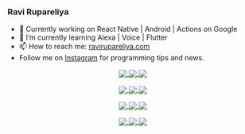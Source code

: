 ### Ravi Rupareliya

- 🔭 Currently working on React Native | Android | Actions on Google
- 🌱 I’m currently learning Alexa | Voice | Flutter
- 📫 How to reach me: [ravirupareliya.com](https://ravirupareliya.com)
- Follow me on [Instagram](https://www.instagram.com/ravi.rupareliya/) for programming tips and news.

<a href="https://www.instagram.com/ravi.rupareliya/" target="_blank">
<!-- insta-feed:START-->
<p align="center">
<img align="center" src=https://scontent-iad3-1.cdninstagram.com/v/t51.2885-15/327550959_1292206241325951_2492268949373342933_n.webp?stp=dst-jpg_e35_s150x150&_nc_ht=scontent-iad3-1.cdninstagram.com&_nc_cat=103&_nc_ohc=0zqC3Q2tw6AAX_JQYEN&edm=AKEQFekBAAAA&ccb=7-5&oh=00_AfAJkXbPG2jCs9896Pky5ZpSqNeLbNJDDKaZnpsupXbQqA&oe=64303036&_nc_sid=035b3a />
<img align="center" src=https://scontent-iad3-1.cdninstagram.com/v/t51.2885-15/326256887_1216267405629782_5084984015649362726_n.webp?stp=dst-jpg_e35_s150x150&_nc_ht=scontent-iad3-1.cdninstagram.com&_nc_cat=102&_nc_ohc=YbtrqXyrCDcAX9xBpQu&edm=AKEQFekBAAAA&ccb=7-5&oh=00_AfBmXTWlZl364_rBsOEGs15pWTq67TsLn2K_qIwjotm4NA&oe=643131EF&_nc_sid=035b3a />
<img align="center" src=https://scontent-iad3-1.cdninstagram.com/v/t51.2885-15/324847574_671752137982456_540356321904405085_n.webp?stp=dst-jpg_e35_s150x150&_nc_ht=scontent-iad3-1.cdninstagram.com&_nc_cat=104&_nc_ohc=J9xGtVxz_9sAX9T21z5&edm=AKEQFekBAAAA&ccb=7-5&oh=00_AfA2la6XQFRHRgcSuEF9o9jSYicekci-ICJVvvVML9AEbQ&oe=6430B99E&_nc_sid=035b3a />
</p>
<p align="center">
<img align="center" src=https://scontent-iad3-1.cdninstagram.com/v/t51.2885-15/323103557_1578566989253281_6253889369928417640_n.webp?stp=dst-jpg_e35_s150x150&_nc_ht=scontent-iad3-1.cdninstagram.com&_nc_cat=101&_nc_ohc=hvk0jyMYveUAX-x_yI6&edm=AKEQFekBAAAA&ccb=7-5&oh=00_AfAtcToU4HGvzk4vFABRyUQc1tcCpfww5of_euoKIol_Rw&oe=64308635&_nc_sid=035b3a />
<img align="center" src=https://scontent-iad3-1.cdninstagram.com/v/t51.2885-15/241172230_146598524308348_2627229086716801357_n.jpg?stp=dst-jpg_e35_s150x150&_nc_ht=scontent-iad3-1.cdninstagram.com&_nc_cat=104&_nc_ohc=O0P2XdyOpOUAX8Ht95p&edm=AKEQFekBAAAA&ccb=7-5&oh=00_AfD1aOz9a4QnkhJXpEYYFN8MffrW51TIMTQS9jsAPtG5uA&oe=6430AF81&_nc_sid=035b3a />
<img align="center" src=https://scontent-iad3-1.cdninstagram.com/v/t51.2885-15/122425343_1572645589603046_1626634953961554534_n.jpg?stp=dst-jpg_e35_s150x150&_nc_ht=scontent-iad3-1.cdninstagram.com&_nc_cat=102&_nc_ohc=veHvPj1T9zEAX9ffMFs&edm=AKEQFekBAAAA&ccb=7-5&oh=00_AfCUbIlc9p9zQsLK99wb0hnRYJFFwJ_Yt4PciGqqEoObdQ&oe=64306D0B&_nc_sid=035b3a />
</p>
<p align="center">
<img align="center" src=https://scontent-iad3-1.cdninstagram.com/v/t51.2885-15/119471335_3325605627530848_5783608158621298966_n.jpg?stp=dst-jpg_e35_s150x150&_nc_ht=scontent-iad3-1.cdninstagram.com&_nc_cat=104&_nc_ohc=oJ7ly8un2Y4AX9XLMCp&edm=AKEQFekBAAAA&ccb=7-5&oh=00_AfDTzPbGloU8VgXO_q0SELgtdplcnH2FtLDq2aN2oFHLUQ&oe=64301A0B&_nc_sid=035b3a />
<img align="center" src=https://scontent-iad3-1.cdninstagram.com/v/t51.2885-15/118735524_155532192843864_2438830621806811548_n.jpg?stp=dst-jpg_e35_s150x150&_nc_ht=scontent-iad3-1.cdninstagram.com&_nc_cat=100&_nc_ohc=EGSaB-kV5zIAX8k2opl&edm=AKEQFekBAAAA&ccb=7-5&oh=00_AfDOxJT2oQF-kYWg3XovEJMfT2TOE4fVkdAhBEO9B8H-CA&oe=6431FE62&_nc_sid=035b3a />
<img align="center" src=https://scontent-iad3-1.cdninstagram.com/v/t51.2885-15/118358282_793232521422249_4194198869826492121_n.jpg?stp=dst-jpg_e35_s150x150&_nc_ht=scontent-iad3-1.cdninstagram.com&_nc_cat=109&_nc_ohc=mnMCDSHlxdgAX-twujO&edm=AKEQFekBAAAA&ccb=7-5&oh=00_AfDQyzELOXxJMY9nMDvVPaznnCI56pc_e8nkXoHn3i3lCw&oe=64315938&_nc_sid=035b3a />
</p>
<p align="center">
<img align="center" src=https://scontent-iad3-1.cdninstagram.com/v/t51.2885-15/118083536_653646245259286_4437462516989252087_n.jpg?stp=dst-jpg_e35_s150x150&_nc_ht=scontent-iad3-1.cdninstagram.com&_nc_cat=110&_nc_ohc=mQpXLAQUvxQAX_mGrAl&edm=AKEQFekBAAAA&ccb=7-5&oh=00_AfAGTF4TTG9_fr5KwyRQ-5tqtlX2iSnYGhVGJgWP8RphPA&oe=64318E98&_nc_sid=035b3a />
<img align="center" src=https://scontent-iad3-1.cdninstagram.com/v/t51.2885-15/118175330_604822603490734_6882222491011634628_n.jpg?stp=dst-jpg_e35_s150x150&_nc_ht=scontent-iad3-1.cdninstagram.com&_nc_cat=110&_nc_ohc=FKriatmD3AQAX_KHwtq&edm=AKEQFekBAAAA&ccb=7-5&oh=00_AfCQRdo5wC3v0eXXrLMbpehmDLDURlOU93SuDdho1giNyQ&oe=64316F7B&_nc_sid=035b3a />
<img align="center" src=https://scontent-iad3-1.cdninstagram.com/v/t51.2885-15/117801930_118850686597100_8281062695853943386_n.jpg?stp=dst-jpg_e35_s150x150&_nc_ht=scontent-iad3-1.cdninstagram.com&_nc_cat=108&_nc_ohc=PRmpFhBjnAgAX8f-bMc&edm=AKEQFekBAAAA&ccb=7-5&oh=00_AfC-0C6Jq1Ghrr5l5tR9jRT4C0-kpkWDhkflTEqgH5xtdA&oe=64318AB4&_nc_sid=035b3a />
</p>

<!-- insta-feed:END-->
</a>
